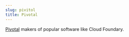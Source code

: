 ```yaml
---
slug: pivitol
title: Pivotal
---
```


[Pivotal](https://pivotal.io) makers of popular software like Cloud Foundary.